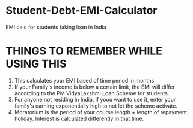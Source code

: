 # Student-Debt-EMI-Calculator

EMI calc for students taking loan in India

# THINGS TO REMEMBER WHILE USING THIS

1. This calculates your EMI based of time period in months
2. If your Family's income is below a certain limit, the EMI will differ according to the PM VidyaLakshmi Loan Scheme for students.
3. For anyone not residing in India, if yoou want to use it, enter your family's earning exponentially high to not let the scheme activate.
4. Moratorium is the period of your course length + length of repayment holiday. Interest is calculated differently in that time.
